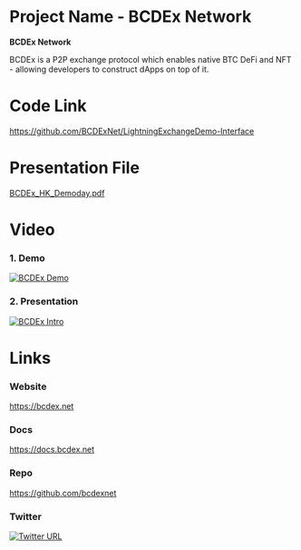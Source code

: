 # Project Name - BCDEx Network

**BCDEx Network**

BCDEx is a P2P exchange protocol which enables native BTC DeFi and NFT - allowing developers to construct dApps on top of it.

# Code Link

https://github.com/BCDExNet/LightningExchangeDemo-Interface

# Presentation File

[BCDEx_HK_Demoday.pdf](./BCDEx_HK_Demoday.pdf)


# Video

### 1. Demo

[![BCDEx Demo](https://res.cloudinary.com/marcomontalbano/image/upload/v1680936669/video_to_markdown/images/youtube--5gQNeiWz304-c05b58ac6eb4c4700831b2b3070cd403.jpg)](https://youtu.be/5gQNeiWz304 "BCDEx Demo")


### 2. Presentation
[![BCDEx Intro](https://res.cloudinary.com/marcomontalbano/image/upload/v1680936783/video_to_markdown/images/youtube--KddJbkExfi0-c05b58ac6eb4c4700831b2b3070cd403.jpg)](https://youtu.be/KddJbkExfi0 "BCDEx Intro")

# Links

### Website

https://bcdex.net

### Docs

https://docs.bcdex.net

### Repo

https://github.com/bcdexnet

### Twitter

[![Twitter URL](https://img.shields.io/twitter/url/https/twitter.com/bukotsunikki.svg?style=social&label=Follow%20%40bcde2009)](https://twitter.com/bcde2009)





